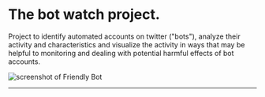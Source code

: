 # The bot watch project.

Project to identify automated accounts on twitter ("bots"), analyze their activity and characteristics and visualize the activity in ways that may be helpful to monitoring and dealing with potential harmful effects of bot accounts.

![screenshot of Friendly Bot](https://kenmaready.github.io/botwatch/images/bot-avatar.jpg)

---

